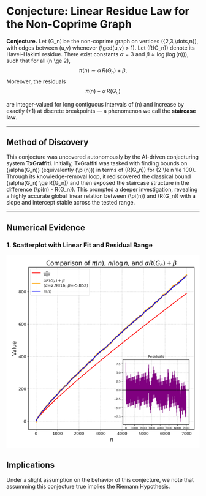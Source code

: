 # Conjecture: Linear Residue Law for the Non-Coprime Graph

**Conjecture.**
Let \(G_n\) be the non-coprime graph on vertices \(\{2,3,\dots,n\}\), with edges between \(u,v\) whenever \(\gcd(u,v) > 1\).
Let \(R(G_n)\) denote its Havel–Hakimi residue. There exist constants
$\alpha = 3$ and $\beta \approx \log(\log(n)))$, such that for all \(n \ge 2\),
$$
\pi(n) \sim \alpha\,R(G_n) + \beta,
$$
Moreover, the residuals
$$
\pi(n) - \alpha\,R(G_n)
$$

are integer-valued for long contiguous intervals of \(n\) and increase by exactly \(+1\) at discrete breakpoints — a phenomenon we call the **staircase law**.

---

## Method of Discovery

This conjecture was uncovered autonomously by the AI-driven conjecturing system **TxGraffiti**.
Initially, TxGraffiti was tasked with finding bounds on \(\alpha(G_n)\) (equivalently \(\pi(n)\)) in terms of \(R(G_n)\) for \(2 \le n \le 100\).
Through its knowledge-removal loop, it rediscovered the classical bound \(\alpha(G_n) \ge R(G_n)\) and then exposed the staircase structure in the difference \(\pi(n) - R(G_n)\).
This prompted a deeper investigation, revealing a highly accurate global linear relation between \(\pi(n)\) and \(R(G_n)\) with a slope and intercept stable across the tested range.

---

## Numerical Evidence

### 1. Scatterplot with Linear Fit and Residual Range

![pi_vs_residue_fit](pi_vs_residue_with_inset.png)

## Implications

Under a slight assumption on the behavior of this conjecture, we note that assumming this conjecture true implies the Riemann Hypothesis.
